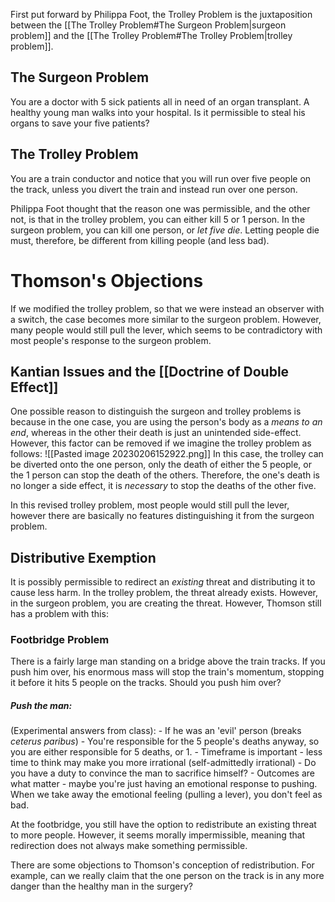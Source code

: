 First put forward by Philippa Foot, the Trolley Problem is the juxtaposition between the [[The Trolley Problem#The Surgeon Problem|surgeon problem]] and the [[The Trolley Problem#The Trolley Problem|trolley problem]].

## The Surgeon Problem
You are a doctor with 5 sick patients all in need of an organ transplant. A healthy young man walks into your hospital. Is it permissible to steal his organs to save your five patients?

## The Trolley Problem
You are a train conductor and notice that you will run over five people on the track, unless you divert the train and instead run over one person.

Philippa Foot thought that the reason one was permissible, and the other not, is that in the trolley problem, you can either kill 5 or 1 person. In the surgeon problem, you can kill one person, or *let five die*. Letting people die must, therefore, be different from killing people (and less bad).

# Thomson's Objections
If we modified the trolley problem, so that we were instead an observer with a switch, the case becomes more similar to the surgeon problem. However, many people would still pull the lever, which seems to be contradictory with most people's response to the surgeon problem.



## Kantian Issues and the [[Doctrine of Double Effect]]
One possible reason to distinguish the surgeon and trolley problems is because in the one case, you are using the person's body as a *means to an end*, whereas in the other their death is just an unintended side-effect.
However, this factor can be removed if we imagine the trolley problem as follows:
![[Pasted image 20230206152922.png]]
In this case, the trolley can be diverted onto the one person, only the death of either the 5 people, or the 1 person can stop the death of the others. Therefore, the one's death is no longer a side effect, it is *necessary* to stop the deaths of the other five.

In this revised trolley problem, most people would still pull the lever, however there are basically no features distinguishing it from the surgeon problem.

## Distributive Exemption
It is possibly permissible to redirect an *existing* threat and distributing it to cause less harm. In the trolley problem, the threat already exists. However, in the surgeon problem, you are creating the threat. However, Thomson still has a problem with this:

### Footbridge Problem
There is a fairly large man standing on a bridge above the train tracks. If you push him over, his enormous mass will stop the train's momentum, stopping it before it hits 5 people on the tracks. Should you push him over?
##### Push the man:
(Experimental answers from class):
	- If he was an 'evil' person (breaks *ceterus paribus*)
	- You're responsible for the 5 people's deaths anyway, so you are either responsible for 5 deaths, or 1.
	- Timeframe is important - less time to think may make you more irrational (self-admittedly irrational)
	- Do you have a duty to convince the man to sacrifice himself?
	- Outcomes are what matter - maybe you're just having an emotional response to pushing. When we take away the emotional feeling (pulling a lever), you don't feel as bad.

At the footbridge, you still have the option to redistribute an existing threat to more people. However, it seems morally impermissible, meaning that redirection does not always make something permissible.

There are some objections to Thomson's conception of redistribution. For example, can we really claim that the one person on the track is in any more danger than the healthy man in the surgery?